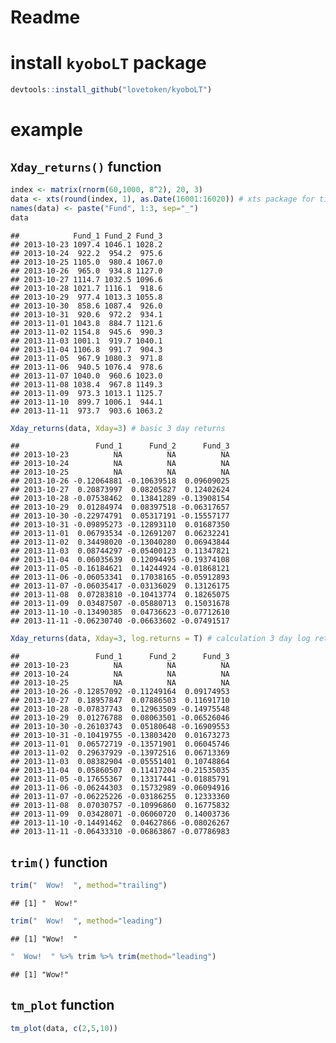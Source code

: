 # Readme



# install `kyoboLT` package


```r
devtools::install_github("lovetoken/kyoboLT")
```

# example

## `Xday_returns()` function


```r
index <- matrix(rnorm(60,1000, 8^2), 20, 3)
data <- xts(round(index, 1), as.Date(16001:16020)) # xts package for time series data
names(data) <- paste("Fund", 1:3, sep="_")
data
```

```
##            Fund_1 Fund_2 Fund_3
## 2013-10-23 1097.4 1046.1 1028.2
## 2013-10-24  922.2  954.2  975.6
## 2013-10-25 1105.0  980.4 1067.0
## 2013-10-26  965.0  934.8 1127.0
## 2013-10-27 1114.7 1032.5 1096.6
## 2013-10-28 1021.7 1116.1  918.6
## 2013-10-29  977.4 1013.3 1055.8
## 2013-10-30  858.6 1087.4  926.0
## 2013-10-31  920.6  972.2  934.1
## 2013-11-01 1043.8  884.7 1121.6
## 2013-11-02 1154.8  945.6  990.3
## 2013-11-03 1001.1  919.7 1040.1
## 2013-11-04 1106.8  991.7  904.3
## 2013-11-05  967.9 1080.3  971.8
## 2013-11-06  940.5 1076.4  978.6
## 2013-11-07 1040.0  960.6 1023.0
## 2013-11-08 1038.4  967.8 1149.3
## 2013-11-09  973.3 1013.1 1125.7
## 2013-11-10  899.7 1006.1  944.1
## 2013-11-11  973.7  903.6 1063.2
```

```r
Xday_returns(data, Xday=3) # basic 3 day returns
```

```
##                 Fund_1      Fund_2      Fund_3
## 2013-10-23          NA          NA          NA
## 2013-10-24          NA          NA          NA
## 2013-10-25          NA          NA          NA
## 2013-10-26 -0.12064881 -0.10639518  0.09609025
## 2013-10-27  0.20873997  0.08205827  0.12402624
## 2013-10-28 -0.07538462  0.13841289 -0.13908154
## 2013-10-29  0.01284974  0.08397518 -0.06317657
## 2013-10-30 -0.22974791  0.05317191 -0.15557177
## 2013-10-31 -0.09895273 -0.12893110  0.01687350
## 2013-11-01  0.06793534 -0.12691207  0.06232241
## 2013-11-02  0.34498020 -0.13040280  0.06943844
## 2013-11-03  0.08744297 -0.05400123  0.11347821
## 2013-11-04  0.06035639  0.12094495 -0.19374108
## 2013-11-05 -0.16184621  0.14244924 -0.01868121
## 2013-11-06 -0.06053341  0.17038165 -0.05912893
## 2013-11-07 -0.06035417 -0.03136029  0.13126175
## 2013-11-08  0.07283810 -0.10413774  0.18265075
## 2013-11-09  0.03487507 -0.05880713  0.15031678
## 2013-11-10 -0.13490385  0.04736623 -0.07712610
## 2013-11-11 -0.06230740 -0.06633602 -0.07491517
```

```r
Xday_returns(data, Xday=3, log.returns = T) # calculation 3 day log returns
```

```
##                 Fund_1      Fund_2      Fund_3
## 2013-10-23          NA          NA          NA
## 2013-10-24          NA          NA          NA
## 2013-10-25          NA          NA          NA
## 2013-10-26 -0.12857092 -0.11249164  0.09174953
## 2013-10-27  0.18957847  0.07886503  0.11691710
## 2013-10-28 -0.07837743  0.12963509 -0.14975548
## 2013-10-29  0.01276788  0.08063501 -0.06526046
## 2013-10-30 -0.26103743  0.05180648 -0.16909553
## 2013-10-31 -0.10419755 -0.13803420  0.01673273
## 2013-11-01  0.06572719 -0.13571901  0.06045746
## 2013-11-02  0.29637929 -0.13972516  0.06713369
## 2013-11-03  0.08382904 -0.05551401  0.10748864
## 2013-11-04  0.05860507  0.11417204 -0.21535035
## 2013-11-05 -0.17655367  0.13317441 -0.01885791
## 2013-11-06 -0.06244303  0.15732989 -0.06094916
## 2013-11-07 -0.06225226 -0.03186255  0.12333360
## 2013-11-08  0.07030757 -0.10996860  0.16775832
## 2013-11-09  0.03428071 -0.06060720  0.14003736
## 2013-11-10 -0.14491462  0.04627866 -0.08026267
## 2013-11-11 -0.06433310 -0.06863867 -0.07786983
```

## `trim()` function


```r
trim("  Wow!  ", method="trailing")
```

```
## [1] "  Wow!"
```

```r
trim("  Wow!  ", method="leading")
```

```
## [1] "Wow!  "
```

```r
"  Wow!  " %>% trim %>% trim(method="leading")
```

```
## [1] "Wow!"
```

## `tm_plot` function


```r
tm_plot(data, c(2,5,10))
```

<!--html_preserve--><div id="htmlwidget-1214" style="width:672px;height:480px;" class="plotly html-widget"></div>
<script type="application/json" data-for="htmlwidget-1214">{"x":{"data":[{"x":[1382486400000,1382572800000,1382659200000,1382745600000,1382832000000,1382918400000,1383004800000,1383091200000,1383177600000,1383264000000,1383350400000,1383436800000,1383523200000,1383609600000,1383696000000,1383782400000,1383868800000,1383955200000,1384041600000,1384128000000],"y":[null,null,null,null,null,null,null,null,null,1002.64,1008.38,1016.27,1016.45,1016.74,999.32,1001.15,1007.25,1018.72,1016.63,1009.62],"text":["Index: 2013-10-23<br>moving_average_3: NA","Index: 2013-10-24<br>moving_average_3: NA","Index: 2013-10-25<br>moving_average_3: NA","Index: 2013-10-26<br>moving_average_3: NA","Index: 2013-10-27<br>moving_average_3: NA","Index: 2013-10-28<br>moving_average_3: NA","Index: 2013-10-29<br>moving_average_3: NA","Index: 2013-10-30<br>moving_average_3: NA","Index: 2013-10-31<br>moving_average_3: NA","Index: 2013-11-01<br>moving_average_3: 1002.64","Index: 2013-11-02<br>moving_average_3: 1008.38","Index: 2013-11-03<br>moving_average_3: 1016.27","Index: 2013-11-04<br>moving_average_3: 1016.45","Index: 2013-11-05<br>moving_average_3: 1016.74","Index: 2013-11-06<br>moving_average_3: 999.32","Index: 2013-11-07<br>moving_average_3: 1001.15","Index: 2013-11-08<br>moving_average_3: 1007.25","Index: 2013-11-09<br>moving_average_3: 1018.72","Index: 2013-11-10<br>moving_average_3: 1016.63","Index: 2013-11-11<br>moving_average_3: 1009.62"],"type":"scatter","mode":"lines","name":"","line":{"width":1.88976377952756,"color":"rgba(0,0,255,0.4)","dash":"solid"},"showlegend":false,"xaxis":"x","yaxis":"y","hoverinfo":"text"},{"x":[1382486400000,1382572800000,1382659200000,1382745600000,1382832000000,1382918400000,1383004800000,1383091200000,1383177600000,1383264000000,1383350400000,1383436800000,1383523200000,1383609600000,1383696000000,1383782400000,1383868800000,1383955200000,1384041600000,1384128000000],"y":[null,null,null,null,null,null,null,null,null,1002.17,992.12,988.67,989.8,1004.35,1008.74,993.19,988.64,981.21,984.6,986.49],"text":["Index: 2013-10-23<br>moving_average_3: NA","Index: 2013-10-24<br>moving_average_3: NA","Index: 2013-10-25<br>moving_average_3: NA","Index: 2013-10-26<br>moving_average_3: NA","Index: 2013-10-27<br>moving_average_3: NA","Index: 2013-10-28<br>moving_average_3: NA","Index: 2013-10-29<br>moving_average_3: NA","Index: 2013-10-30<br>moving_average_3: NA","Index: 2013-10-31<br>moving_average_3: NA","Index: 2013-11-01<br>moving_average_3: 1002.17","Index: 2013-11-02<br>moving_average_3: 992.12","Index: 2013-11-03<br>moving_average_3: 988.67","Index: 2013-11-04<br>moving_average_3: 989.8","Index: 2013-11-05<br>moving_average_3: 1004.35","Index: 2013-11-06<br>moving_average_3: 1008.74","Index: 2013-11-07<br>moving_average_3: 993.19","Index: 2013-11-08<br>moving_average_3: 988.64","Index: 2013-11-09<br>moving_average_3: 981.21","Index: 2013-11-10<br>moving_average_3: 984.6","Index: 2013-11-11<br>moving_average_3: 986.49"],"type":"scatter","mode":"lines","name":"","line":{"width":1.88976377952756,"color":"rgba(0,0,255,0.4)","dash":"solid"},"showlegend":false,"xaxis":"x","yaxis":"y2","hoverinfo":"text"},{"x":[1382486400000,1382572800000,1382659200000,1382745600000,1382832000000,1382918400000,1383004800000,1383091200000,1383177600000,1383264000000,1383350400000,1383436800000,1383523200000,1383609600000,1383696000000,1383782400000,1383868800000,1383955200000,1384041600000,1384128000000],"y":[null,null,null,null,null,null,null,null,null,1025.05,1021.26,1027.71,1011.44,995.92,984.12,994.56,1003.91,1023.88,1024.88,1019.04],"text":["Index: 2013-10-23<br>moving_average_3: NA","Index: 2013-10-24<br>moving_average_3: NA","Index: 2013-10-25<br>moving_average_3: NA","Index: 2013-10-26<br>moving_average_3: NA","Index: 2013-10-27<br>moving_average_3: NA","Index: 2013-10-28<br>moving_average_3: NA","Index: 2013-10-29<br>moving_average_3: NA","Index: 2013-10-30<br>moving_average_3: NA","Index: 2013-10-31<br>moving_average_3: NA","Index: 2013-11-01<br>moving_average_3: 1025.05","Index: 2013-11-02<br>moving_average_3: 1021.26","Index: 2013-11-03<br>moving_average_3: 1027.71","Index: 2013-11-04<br>moving_average_3: 1011.44","Index: 2013-11-05<br>moving_average_3: 995.92","Index: 2013-11-06<br>moving_average_3: 984.12","Index: 2013-11-07<br>moving_average_3: 994.56","Index: 2013-11-08<br>moving_average_3: 1003.91","Index: 2013-11-09<br>moving_average_3: 1023.88","Index: 2013-11-10<br>moving_average_3: 1024.88","Index: 2013-11-11<br>moving_average_3: 1019.04"],"type":"scatter","mode":"lines","name":"","line":{"width":1.88976377952756,"color":"rgba(0,0,255,0.4)","dash":"solid"},"showlegend":false,"xaxis":"x","yaxis":"y3","hoverinfo":"text"},{"x":[1382486400000,1382572800000,1382659200000,1382745600000,1382832000000,1382918400000,1383004800000,1383091200000,1383177600000,1383264000000,1383350400000,1383436800000,1383523200000,1383609600000,1383696000000,1383782400000,1383868800000,1383955200000,1384041600000,1384128000000],"y":[null,null,null,null,1040.86,1025.72,1036.76,987.48,978.6,964.42,991.04,995.78,1045.42,1054.88,1034.22,1011.26,1018.72,992.02,978.38,985.02],"text":["Index: 2013-10-23<br>moving_average_2: NA","Index: 2013-10-24<br>moving_average_2: NA","Index: 2013-10-25<br>moving_average_2: NA","Index: 2013-10-26<br>moving_average_2: NA","Index: 2013-10-27<br>moving_average_2: 1040.86","Index: 2013-10-28<br>moving_average_2: 1025.72","Index: 2013-10-29<br>moving_average_2: 1036.76","Index: 2013-10-30<br>moving_average_2: 987.48","Index: 2013-10-31<br>moving_average_2: 978.6","Index: 2013-11-01<br>moving_average_2: 964.42","Index: 2013-11-02<br>moving_average_2: 991.04","Index: 2013-11-03<br>moving_average_2: 995.78","Index: 2013-11-04<br>moving_average_2: 1045.42","Index: 2013-11-05<br>moving_average_2: 1054.88","Index: 2013-11-06<br>moving_average_2: 1034.22","Index: 2013-11-07<br>moving_average_2: 1011.26","Index: 2013-11-08<br>moving_average_2: 1018.72","Index: 2013-11-09<br>moving_average_2: 992.02","Index: 2013-11-10<br>moving_average_2: 978.38","Index: 2013-11-11<br>moving_average_2: 985.02"],"type":"scatter","mode":"lines","name":"","line":{"width":1.88976377952756,"color":"rgba(255,0,0,0.4)","dash":"solid"},"showlegend":false,"xaxis":"x","yaxis":"y","hoverinfo":"text"},{"x":[1382486400000,1382572800000,1382659200000,1382745600000,1382832000000,1382918400000,1383004800000,1383091200000,1383177600000,1383264000000,1383350400000,1383436800000,1383523200000,1383609600000,1383696000000,1383782400000,1383868800000,1383955200000,1384041600000,1384128000000],"y":[null,null,null,null,989.6,1003.6,1015.42,1036.82,1044.3,1014.74,980.64,961.92,942.78,964.4,1002.74,1005.74,1015.36,1019.64,1004.8,970.24],"text":["Index: 2013-10-23<br>moving_average_2: NA","Index: 2013-10-24<br>moving_average_2: NA","Index: 2013-10-25<br>moving_average_2: NA","Index: 2013-10-26<br>moving_average_2: NA","Index: 2013-10-27<br>moving_average_2: 989.6","Index: 2013-10-28<br>moving_average_2: 1003.6","Index: 2013-10-29<br>moving_average_2: 1015.42","Index: 2013-10-30<br>moving_average_2: 1036.82","Index: 2013-10-31<br>moving_average_2: 1044.3","Index: 2013-11-01<br>moving_average_2: 1014.74","Index: 2013-11-02<br>moving_average_2: 980.64","Index: 2013-11-03<br>moving_average_2: 961.92","Index: 2013-11-04<br>moving_average_2: 942.78","Index: 2013-11-05<br>moving_average_2: 964.4","Index: 2013-11-06<br>moving_average_2: 1002.74","Index: 2013-11-07<br>moving_average_2: 1005.74","Index: 2013-11-08<br>moving_average_2: 1015.36","Index: 2013-11-09<br>moving_average_2: 1019.64","Index: 2013-11-10<br>moving_average_2: 1004.8","Index: 2013-11-11<br>moving_average_2: 970.24"],"type":"scatter","mode":"lines","name":"","line":{"width":1.88976377952756,"color":"rgba(255,0,0,0.4)","dash":"solid"},"showlegend":false,"xaxis":"x","yaxis":"y2","hoverinfo":"text"},{"x":[1382486400000,1382572800000,1382659200000,1382745600000,1382832000000,1382918400000,1383004800000,1383091200000,1383177600000,1383264000000,1383350400000,1383436800000,1383523200000,1383609600000,1383696000000,1383782400000,1383868800000,1383955200000,1384041600000,1384128000000],"y":[null,null,null,null,1058.88,1036.96,1053,1024.8,986.22,991.22,1005.56,1002.42,998.08,1005.62,977.02,983.56,1005.4,1049.68,1044.14,1061.06],"text":["Index: 2013-10-23<br>moving_average_2: NA","Index: 2013-10-24<br>moving_average_2: NA","Index: 2013-10-25<br>moving_average_2: NA","Index: 2013-10-26<br>moving_average_2: NA","Index: 2013-10-27<br>moving_average_2: 1058.88","Index: 2013-10-28<br>moving_average_2: 1036.96","Index: 2013-10-29<br>moving_average_2: 1053","Index: 2013-10-30<br>moving_average_2: 1024.8","Index: 2013-10-31<br>moving_average_2: 986.22","Index: 2013-11-01<br>moving_average_2: 991.22","Index: 2013-11-02<br>moving_average_2: 1005.56","Index: 2013-11-03<br>moving_average_2: 1002.42","Index: 2013-11-04<br>moving_average_2: 998.08","Index: 2013-11-05<br>moving_average_2: 1005.62","Index: 2013-11-06<br>moving_average_2: 977.02","Index: 2013-11-07<br>moving_average_2: 983.56","Index: 2013-11-08<br>moving_average_2: 1005.4","Index: 2013-11-09<br>moving_average_2: 1049.68","Index: 2013-11-10<br>moving_average_2: 1044.14","Index: 2013-11-11<br>moving_average_2: 1061.06"],"type":"scatter","mode":"lines","name":"","line":{"width":1.88976377952756,"color":"rgba(255,0,0,0.4)","dash":"solid"},"showlegend":false,"xaxis":"x","yaxis":"y3","hoverinfo":"text"},{"x":[1382486400000,1382572800000,1382659200000,1382745600000,1382832000000,1382918400000,1383004800000,1383091200000,1383177600000,1383264000000,1383350400000,1383436800000,1383523200000,1383609600000,1383696000000,1383782400000,1383868800000,1383955200000,1384041600000,1384128000000],"y":[null,1009.8,1013.6,1035,1039.85,1068.2,999.55,918,889.6,982.2,1099.3,1077.95,1053.95,1037.35,954.2,990.25,1039.2,1005.85,936.5,936.7],"text":["Index: 2013-10-23<br>moving_average_1: NA","Index: 2013-10-24<br>moving_average_1: 1009.8","Index: 2013-10-25<br>moving_average_1: 1013.6","Index: 2013-10-26<br>moving_average_1: 1035","Index: 2013-10-27<br>moving_average_1: 1039.85","Index: 2013-10-28<br>moving_average_1: 1068.2","Index: 2013-10-29<br>moving_average_1: 999.55","Index: 2013-10-30<br>moving_average_1: 918","Index: 2013-10-31<br>moving_average_1: 889.6","Index: 2013-11-01<br>moving_average_1: 982.2","Index: 2013-11-02<br>moving_average_1: 1099.3","Index: 2013-11-03<br>moving_average_1: 1077.95","Index: 2013-11-04<br>moving_average_1: 1053.95","Index: 2013-11-05<br>moving_average_1: 1037.35","Index: 2013-11-06<br>moving_average_1: 954.2","Index: 2013-11-07<br>moving_average_1: 990.25","Index: 2013-11-08<br>moving_average_1: 1039.2","Index: 2013-11-09<br>moving_average_1: 1005.85","Index: 2013-11-10<br>moving_average_1: 936.5","Index: 2013-11-11<br>moving_average_1: 936.7"],"type":"scatter","mode":"lines","name":"","line":{"width":1.88976377952756,"color":"rgba(0,255,0,0.4)","dash":"solid"},"showlegend":false,"xaxis":"x","yaxis":"y","hoverinfo":"text"},{"x":[1382486400000,1382572800000,1382659200000,1382745600000,1382832000000,1382918400000,1383004800000,1383091200000,1383177600000,1383264000000,1383350400000,1383436800000,1383523200000,1383609600000,1383696000000,1383782400000,1383868800000,1383955200000,1384041600000,1384128000000],"y":[null,1000.15,967.3,957.6,983.65,1074.3,1064.7,1050.35,1029.8,928.45,915.15,932.65,955.7,1036,1078.35,1018.5,964.2,990.45,1009.6,954.85],"text":["Index: 2013-10-23<br>moving_average_1: NA","Index: 2013-10-24<br>moving_average_1: 1000.15","Index: 2013-10-25<br>moving_average_1: 967.3","Index: 2013-10-26<br>moving_average_1: 957.6","Index: 2013-10-27<br>moving_average_1: 983.65","Index: 2013-10-28<br>moving_average_1: 1074.3","Index: 2013-10-29<br>moving_average_1: 1064.7","Index: 2013-10-30<br>moving_average_1: 1050.35","Index: 2013-10-31<br>moving_average_1: 1029.8","Index: 2013-11-01<br>moving_average_1: 928.45","Index: 2013-11-02<br>moving_average_1: 915.15","Index: 2013-11-03<br>moving_average_1: 932.65","Index: 2013-11-04<br>moving_average_1: 955.7","Index: 2013-11-05<br>moving_average_1: 1036","Index: 2013-11-06<br>moving_average_1: 1078.35","Index: 2013-11-07<br>moving_average_1: 1018.5","Index: 2013-11-08<br>moving_average_1: 964.2","Index: 2013-11-09<br>moving_average_1: 990.45","Index: 2013-11-10<br>moving_average_1: 1009.6","Index: 2013-11-11<br>moving_average_1: 954.85"],"type":"scatter","mode":"lines","name":"","line":{"width":1.88976377952756,"color":"rgba(0,255,0,0.4)","dash":"solid"},"showlegend":false,"xaxis":"x","yaxis":"y2","hoverinfo":"text"},{"x":[1382486400000,1382572800000,1382659200000,1382745600000,1382832000000,1382918400000,1383004800000,1383091200000,1383177600000,1383264000000,1383350400000,1383436800000,1383523200000,1383609600000,1383696000000,1383782400000,1383868800000,1383955200000,1384041600000,1384128000000],"y":[null,1001.9,1021.3,1097,1111.8,1007.6,987.2,990.9,930.05,1027.85,1055.95,1015.2,972.2,938.05,975.2,1000.8,1086.15,1137.5,1034.9,1003.65],"text":["Index: 2013-10-23<br>moving_average_1: NA","Index: 2013-10-24<br>moving_average_1: 1001.9","Index: 2013-10-25<br>moving_average_1: 1021.3","Index: 2013-10-26<br>moving_average_1: 1097","Index: 2013-10-27<br>moving_average_1: 1111.8","Index: 2013-10-28<br>moving_average_1: 1007.6","Index: 2013-10-29<br>moving_average_1: 987.2","Index: 2013-10-30<br>moving_average_1: 990.9","Index: 2013-10-31<br>moving_average_1: 930.05","Index: 2013-11-01<br>moving_average_1: 1027.85","Index: 2013-11-02<br>moving_average_1: 1055.95","Index: 2013-11-03<br>moving_average_1: 1015.2","Index: 2013-11-04<br>moving_average_1: 972.2","Index: 2013-11-05<br>moving_average_1: 938.05","Index: 2013-11-06<br>moving_average_1: 975.2","Index: 2013-11-07<br>moving_average_1: 1000.8","Index: 2013-11-08<br>moving_average_1: 1086.15","Index: 2013-11-09<br>moving_average_1: 1137.5","Index: 2013-11-10<br>moving_average_1: 1034.9","Index: 2013-11-11<br>moving_average_1: 1003.65"],"type":"scatter","mode":"lines","name":"","line":{"width":1.88976377952756,"color":"rgba(0,255,0,0.4)","dash":"solid"},"showlegend":false,"xaxis":"x","yaxis":"y3","hoverinfo":"text"},{"x":[1382486400000,1382572800000,1382659200000,1382745600000,1382832000000,1382918400000,1383004800000,1383091200000,1383177600000,1383264000000,1383350400000,1383436800000,1383523200000,1383609600000,1383696000000,1383782400000,1383868800000,1383955200000,1384041600000,1384128000000],"y":[1097.4,922.2,1105,965,1114.7,1021.7,977.4,858.6,920.6,1043.8,1154.8,1001.1,1106.8,967.9,940.5,1040,1038.4,973.3,899.7,973.7],"text":["Index: 2013-10-23<br>value: 1097.4","Index: 2013-10-24<br>value: 922.2","Index: 2013-10-25<br>value: 1105","Index: 2013-10-26<br>value: 965","Index: 2013-10-27<br>value: 1114.7","Index: 2013-10-28<br>value: 1021.7","Index: 2013-10-29<br>value: 977.4","Index: 2013-10-30<br>value: 858.6","Index: 2013-10-31<br>value: 920.6","Index: 2013-11-01<br>value: 1043.8","Index: 2013-11-02<br>value: 1154.8","Index: 2013-11-03<br>value: 1001.1","Index: 2013-11-04<br>value: 1106.8","Index: 2013-11-05<br>value: 967.9","Index: 2013-11-06<br>value: 940.5","Index: 2013-11-07<br>value: 1040","Index: 2013-11-08<br>value: 1038.4","Index: 2013-11-09<br>value: 973.3","Index: 2013-11-10<br>value: 899.7","Index: 2013-11-11<br>value: 973.7"],"type":"scatter","mode":"lines","name":"","line":{"width":1.88976377952756,"color":"rgb(0,0,0)","dash":"solid"},"showlegend":false,"xaxis":"x","yaxis":"y","hoverinfo":"text"},{"x":[1382486400000,1382572800000,1382659200000,1382745600000,1382832000000,1382918400000,1383004800000,1383091200000,1383177600000,1383264000000,1383350400000,1383436800000,1383523200000,1383609600000,1383696000000,1383782400000,1383868800000,1383955200000,1384041600000,1384128000000],"y":[1046.1,954.2,980.4,934.8,1032.5,1116.1,1013.3,1087.4,972.2,884.7,945.6,919.7,991.7,1080.3,1076.4,960.6,967.8,1013.1,1006.1,903.6],"text":["Index: 2013-10-23<br>value: 1046.1","Index: 2013-10-24<br>value: 954.2","Index: 2013-10-25<br>value: 980.4","Index: 2013-10-26<br>value: 934.8","Index: 2013-10-27<br>value: 1032.5","Index: 2013-10-28<br>value: 1116.1","Index: 2013-10-29<br>value: 1013.3","Index: 2013-10-30<br>value: 1087.4","Index: 2013-10-31<br>value: 972.2","Index: 2013-11-01<br>value: 884.7","Index: 2013-11-02<br>value: 945.6","Index: 2013-11-03<br>value: 919.7","Index: 2013-11-04<br>value: 991.7","Index: 2013-11-05<br>value: 1080.3","Index: 2013-11-06<br>value: 1076.4","Index: 2013-11-07<br>value: 960.6","Index: 2013-11-08<br>value: 967.8","Index: 2013-11-09<br>value: 1013.1","Index: 2013-11-10<br>value: 1006.1","Index: 2013-11-11<br>value: 903.6"],"type":"scatter","mode":"lines","name":"","line":{"width":1.88976377952756,"color":"rgb(0,0,0)","dash":"solid"},"showlegend":false,"xaxis":"x","yaxis":"y2","hoverinfo":"text"},{"x":[1382486400000,1382572800000,1382659200000,1382745600000,1382832000000,1382918400000,1383004800000,1383091200000,1383177600000,1383264000000,1383350400000,1383436800000,1383523200000,1383609600000,1383696000000,1383782400000,1383868800000,1383955200000,1384041600000,1384128000000],"y":[1028.2,975.6,1067,1127,1096.6,918.6,1055.8,926,934.1,1121.6,990.3,1040.1,904.3,971.8,978.6,1023,1149.3,1125.7,944.1,1063.2],"text":["Index: 2013-10-23<br>value: 1028.2","Index: 2013-10-24<br>value: 975.6","Index: 2013-10-25<br>value: 1067","Index: 2013-10-26<br>value: 1127","Index: 2013-10-27<br>value: 1096.6","Index: 2013-10-28<br>value: 918.6","Index: 2013-10-29<br>value: 1055.8","Index: 2013-10-30<br>value: 926","Index: 2013-10-31<br>value: 934.1","Index: 2013-11-01<br>value: 1121.6","Index: 2013-11-02<br>value: 990.3","Index: 2013-11-03<br>value: 1040.1","Index: 2013-11-04<br>value: 904.3","Index: 2013-11-05<br>value: 971.8","Index: 2013-11-06<br>value: 978.6","Index: 2013-11-07<br>value: 1023","Index: 2013-11-08<br>value: 1149.3","Index: 2013-11-09<br>value: 1125.7","Index: 2013-11-10<br>value: 944.1","Index: 2013-11-11<br>value: 1063.2"],"type":"scatter","mode":"lines","name":"","line":{"width":1.88976377952756,"color":"rgb(0,0,0)","dash":"solid"},"showlegend":false,"xaxis":"x","yaxis":"y3","hoverinfo":"text"}],"layout":{"margin":{"b":27.8953922789539,"l":37.4595267745953,"t":59.0386052303861,"r":20.7222914072229},"plot_bgcolor":"rgb(255,255,255)","paper_bgcolor":"rgb(255,255,255)","font":{"color":"rgb(0,0,0)","family":"","size":15.9402241594022},"title":"Moving average time series plot","titlefont":{"color":"rgb(0,0,0)","family":"","size":19.1282689912827},"xaxis":{"type":"linear","autorange":false,"tickmode":"array","range":[1382404320000,1384210080000],"ticktext":["10 28","11 04","11 11"],"tickvals":[1382918400000,1383523200000,1384128000000],"ticks":"outside","tickcolor":"rgb(0,0,0)","ticklen":3.98505603985056,"tickwidth":0.66417600664176,"showticklabels":true,"tickfont":{"color":"rgb(0,0,0)","family":"","size":12.7521793275218},"tickangle":-0,"showline":false,"linecolor":null,"linewidth":0,"showgrid":true,"domain":[0,1],"gridcolor":"rgb(229,229,229)","gridwidth":0.265670402656704,"zeroline":false,"anchor":"y3","hoverformat":".2f"},"yaxis":{"type":"linear","autorange":false,"tickmode":"array","range":[843.79,1169.61],"ticktext":["900","1000","1100"],"tickvals":[900,1000,1100],"ticks":"outside","tickcolor":"rgb(0,0,0)","ticklen":3.98505603985056,"tickwidth":0.66417600664176,"showticklabels":true,"tickfont":{"color":"rgb(0,0,0)","family":"","size":12.7521793275218},"tickangle":-0,"showline":false,"linecolor":null,"linewidth":0,"showgrid":true,"domain":[0.683271066832711,1],"gridcolor":"rgb(229,229,229)","gridwidth":0.265670402656704,"zeroline":false,"anchor":"x","hoverformat":".2f"},"shapes":[{"type":"rect","fillcolor":"transparent","line":{"color":"rgb(127,127,127)","width":0.66417600664176,"linetype":"solid"},"yref":"paper","xref":"paper","x0":0,"x1":1,"y0":0.683271066832711,"y1":1},{"type":"rect","fillcolor":"rgb(204,204,204)","line":{"color":"rgb(127,127,127)","width":0.265670402656704,"linetype":"solid"},"yref":"paper","xref":"paper","x0":0,"x1":1,"y0":1,"y1":1.0755905511811},{"type":"rect","fillcolor":"rgb(204,204,204)","line":{"color":"rgb(127,127,127)","width":0.265670402656704,"linetype":"solid"},"yref":"paper","xref":"paper","x0":1,"x1":1.05399325084364,"y0":0.683271066832711,"y1":1},{"type":"rect","fillcolor":"transparent","line":{"color":"rgb(127,127,127)","width":0.66417600664176,"linetype":"solid"},"yref":"paper","xref":"paper","x0":0,"x1":1,"y0":0.349937733499377,"y1":0.650062266500623},{"type":"rect","fillcolor":"rgb(204,204,204)","line":{"color":"rgb(127,127,127)","width":0.265670402656704,"linetype":"solid"},"yref":"paper","xref":"paper","x0":1,"x1":1.05399325084364,"y0":0.349937733499377,"y1":0.650062266500623},{"type":"rect","fillcolor":"transparent","line":{"color":"rgb(127,127,127)","width":0.66417600664176,"linetype":"solid"},"yref":"paper","xref":"paper","x0":0,"x1":1,"y0":0,"y1":0.316728933167289},{"type":"rect","fillcolor":"rgb(204,204,204)","line":{"color":"rgb(127,127,127)","width":0.265670402656704,"linetype":"solid"},"yref":"paper","xref":"paper","x0":1,"x1":1.05399325084364,"y0":0,"y1":0.316728933167289}],"annotations":[{"text":"Fund_1","x":1,"y":0.841635533416355,"showarrow":false,"ax":0,"ay":0,"font":{"color":"rgb(26,26,26)","family":"","size":12.7521793275218},"xref":"paper","yref":"paper","textangle":90,"xanchor":"left","yanchor":"middle"},{"text":"Fund_2","x":1,"y":0.5,"showarrow":false,"ax":0,"ay":0,"font":{"color":"rgb(26,26,26)","family":"","size":12.7521793275218},"xref":"paper","yref":"paper","textangle":90,"xanchor":"left","yanchor":"middle"},{"text":"Fund_3","x":1,"y":0.158364466583645,"showarrow":false,"ax":0,"ay":0,"font":{"color":"rgb(26,26,26)","family":"","size":12.7521793275218},"xref":"paper","yref":"paper","textangle":90,"xanchor":"left","yanchor":"middle"}],"yaxis2":{"type":"linear","autorange":false,"tickmode":"array","range":[843.79,1169.61],"ticktext":["900","1000","1100"],"tickvals":[900,1000,1100],"ticks":"outside","tickcolor":"rgb(0,0,0)","ticklen":3.98505603985056,"tickwidth":0.66417600664176,"showticklabels":true,"tickfont":{"color":"rgb(0,0,0)","family":"","size":12.7521793275218},"tickangle":-0,"showline":false,"linecolor":null,"linewidth":0,"showgrid":true,"domain":[0.349937733499377,0.650062266500623],"gridcolor":"rgb(229,229,229)","gridwidth":0.265670402656704,"zeroline":false,"anchor":"x","hoverformat":".2f"},"yaxis3":{"type":"linear","autorange":false,"tickmode":"array","range":[843.79,1169.61],"ticktext":["900","1000","1100"],"tickvals":[900,1000,1100],"ticks":"outside","tickcolor":"rgb(0,0,0)","ticklen":3.98505603985056,"tickwidth":0.66417600664176,"showticklabels":true,"tickfont":{"color":"rgb(0,0,0)","family":"","size":12.7521793275218},"tickangle":-0,"showline":false,"linecolor":null,"linewidth":0,"showgrid":true,"domain":[0,0.316728933167289],"gridcolor":"rgb(229,229,229)","gridwidth":0.265670402656704,"zeroline":false,"anchor":"x","hoverformat":".2f"},"showlegend":false,"legend":{"bgcolor":"rgb(255,255,255)","bordercolor":"transparent","borderwidth":1.88976377952756,"font":{"color":"rgb(0,0,0)","family":"","size":12.7521793275218}},"hovermode":"closest"},"source":"A","config":{"modeBarButtonsToRemove":["sendDataToCloud"]},"base_url":"https://plot.ly"},"evals":[],"jsHooks":[]}</script><!--/html_preserve-->

